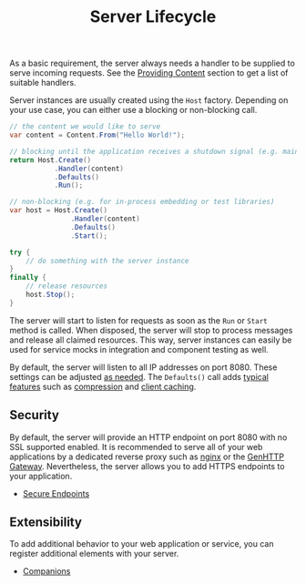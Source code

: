 ﻿---
title: Server Lifecycle
weight: 4
description: 'Tutorials to configure the GenHTTP webserver for best practices regarding security or performance.'
cascade:
  type: docs
---

As a basic requirement, the server always needs a handler to be supplied
to serve incoming requests. See the [Providing Content](/documentation/content/) section
to get a list of suitable handlers.

Server instances are usually created using the `Host` factory. Depending on your
use case, you can either use a blocking or non-blocking call.

```csharp
// the content we would like to serve
var content = Content.From("Hello World!");

// blocking until the application receives a shutdown signal (e.g. main method of a standalone application)
return Host.Create()
           .Handler(content)
           .Defaults()
           .Run();

// non-blocking (e.g. for in-process embedding or test libraries)
var host = Host.Create()
               .Handler(content)
               .Defaults()
               .Start();

try {
    // do something with the server instance
}
finally {
    // release resources
    host.Stop();
}
```

The server will start to listen for requests as soon as the `Run` or `Start`
method is called. When disposed, the server will stop to process messages
and release all claimed resources. This way, server instances can easily be used
for service mocks in integration and component testing as well. 

By default, the server will listen to all IP addresses on port 8080. These
settings can be adjusted [as needed](./endpoints). The `Defaults()` call adds 
[typical features](/documentation/content/concerns/defaults) such as [compression](/documentation/content/concerns/compression)
and [client caching](/documentation/content/concerns/client-caching-validation).

## Security

By default, the server will provide an HTTP endpoint on port 8080 with no
SSL supported enabled. It is recommended to serve all of your web applications
by a dedicated reverse proxy such as [nginx](https://www.nginx.com/)
or the [GenHTTP Gateway](https://hub.docker.com/r/genhttp/gateway).
Nevertheless, the server allows you to add HTTPS endpoints to your application.

- [Secure Endpoints](./security)

## Extensibility

To add additional behavior to your web application or service, you can register
additional elements with your server.

- [Companions](./companions)
